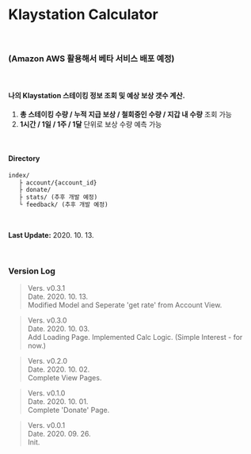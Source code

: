 # Klaystation Calculator  

<br/>


### (Amazon AWS 활용해서 베타 서비스 배포 예정)  


<br/>


#### 나의 Klaystation 스테이킹 정보 조회 및 예상 보상 갯수 계산.  
1. **총 스테이킹 수량 / 누적 지급 보상 / 철회중인 수량 / 지갑 내 수량** 조회 가능  
2. **1시간 / 1일 / 1주 / 1달** 단위로 보상 수량 예측 가능  


<br/>

#### Directory  

```txt
index/
   ├ account/{account_id}
   ├ donate/
   ├ stats/ (추후 개발 예정)
   └ feedback/ (추후 개발 예정)
```


<br/>

**Last Update:** 2020. 10. 13.  


<br/>


### Version Log  


> Vers. v0.3.1  
> Date. 2020. 10. 13.  
> Modified Model and Seperate 'get rate' from Account View.  


> Vers. v0.3.0  
> Date. 2020. 10. 03.  
> Add Loading Page.
> Implemented Calc Logic. (Simple Interest - for now.)  


> Vers. v0.2.0  
> Date. 2020. 10. 02.  
> Complete View Pages.  


> Vers. v0.1.0  
> Date. 2020. 10. 01.  
> Complete 'Donate' Page.  


> Vers. v0.0.1  
> Date. 2020. 09. 26.  
> Init.  
